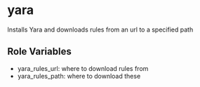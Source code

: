 yara
=========

Installs Yara and downloads rules from an url to a specified path

Role Variables
--------------

- yara_rules_url: where to download rules from
- yara_rules_path: where to download these

